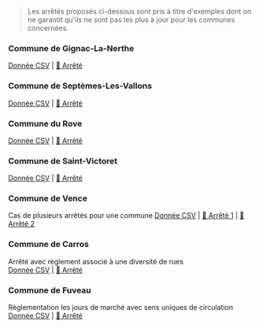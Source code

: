 > Les arrêtés proposés ci-dessous sont pris à titre d'exemples dont on ne garantit qu'ils ne sont pas les plus à jour pour les communes concernées.


### Commune de Gignac-La-Nerthe
[Donnée CSV](https://github.com/CEREMA/schema-arrete-permanent-circulation/blob/master/examples/exemple-gignac-valide.csv) | [📜 Arrêté](examples/gignac-la-nerthe.png)

### Commune de Septèmes-Les-Vallons
[Donnée CSV](https://github.com/CEREMA/schema-arrete-permanent-circulation/blob/master/examples/exemple-septemes-valide.csv) | [📜 Arrêté](examples/septemes-les-vallons.png)

### Commune du Rove
[Donnée CSV](https://github.com/CEREMA/schema-arrete-permanent-circulation/blob/master/examples/exemple-le-rove-valide.csv) | [📜 Arrêté](examples/le-rove.jpg)

### Commune de Saint-Victoret
[Donnée CSV](https://github.com/CEREMA/schema-arrete-permanent-circulation/blob/master/examples/exemple-st-victoret-valide.csv) | [📜 Arrêté](examples/st-victoret.png)

### Commune de Vence
Cas de plusieurs arrêtés pour une commune
[Donnée CSV](https://github.com/CEREMA/schema-arrete-permanent-circulation/blob/master/examples/exemple-vence-valide.csv) | [📜 Arrêté 1](examples/vence1.png) | [📜 Arrêté 2](examples/vence2.png)

### Commune de Carros
Arrêté avec règlement associé à une diversité de rues   
[Donnée CSV](https://github.com/CEREMA/schema-arrete-permanent-circulation/blob/master/examples/exemple-carros-valide.csv) | [📜 Arrêté](examples/carros.png)

### Commune de Fuveau
Règlementation les jours de marché avec sens uniques de circulation
[Donnée CSV](https://github.com/CEREMA/schema-arrete-permanent-circulation/blob/master/examples/exemple-fuveau-valide.csv) | [📜 Arrêté](http://www.mairiedefuveau.fr/index.php/documents-a-telecharger/actualites/1937-2018-10-17-arrete-general-de-circulation-dans-le-centre-ville/file)



